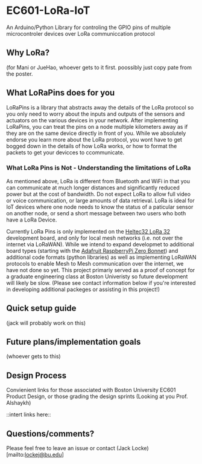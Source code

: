 # EC601-LoRa-IoT
An Arduino/Python Library for controling the GPIO pins of multiple microcontroler devices over LoRa communiccation protocol

## Why LoRa?
(for Mani or JueHao, whoever gets to it first. poossibly just copy pate from the poster.

## What LoRaPins does for you

LoRaPins is a library that abstracts away the details of the LoRa protocol so you only need to worry about the inputs and outputs of the sensors and actuators on the various devices in your network. After implementing LoRaPins, you can treat the pins on a node multiple kilometers away as if they are on the same device directly in front of you. While we absolutely endorse you learn more about the LoRa protocol, you wont have to get bogged down in the details of how LoRa works, or how to format the packets to get your devicces to ccommunicate. 

### What LoRa Pins is Not - Understanding the limitations of LoRa

As mentioned above, LoRa is different from Bluetooth and WiFi in that you can communicate at much longer distances and significantly reduced power but at the cost of bandwidth. Do not expect LoRa to allow full video or voice communication, or large amounts of data retrieval. LoRa is ideal for IoT devices where one node needs to know the status of a paticular sensor on another node, or send a short message between two users who both have a LoRa Device.

Currently LoRa Pins is only implemented on the [Heltec32 LoRa 32](https://heltec.org/project/wifi-lora-32/) development board, and only for local mesh networks (i.e. not over the internet via LoRaWAN). While we intend to expand developmet to additional board types (starting with the [Adafruit RaspberryPi Zero Bonnet](https://www.adafruit.com/product/4074?gclid=CjwKCAiAtdGNBhAmEiwAWxGcUozS6muD0NSz0A3r0Cih3FSe6jchsEw7G5WLAznO3jkp0htGQKD3PxoCMYoQAvD_BwE)) and additional code formats (python libraries) as well as implementing LoRaWAN protocols to enable Mesh to Mesh communication over the internet, we have not done so yet. This project primariy served as a proof of concept for a graduate engineering class at Boston Univeristy so future development will likely be slow. (Please see contact information below if you're interested in developing additional packeges or assisting in this project!)   



## Quick setup guide
(jack will probably work on this)

## Future plans/implementation goals
(whoever gets to this)

## Design Process
Convienient links for those associated with Boston University EC601 Product Design, or those grading the design sprints (Looking at you Prof. Alshaykh)

::intert links here::

## Questions/comments?

Please feel free to leave an issue or contact (Jack Locke)[mailto:lockej@bu.edu]
